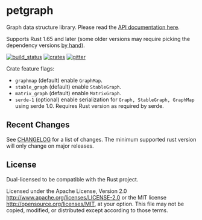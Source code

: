 # petgraph

Graph data structure library. Please read the [API documentation here][].

Supports Rust 1.65 and later (some older versions may require picking the dependency versions [by hand][dependency_hack]).

[![build_status][]](https://github.com/petgraph/petgraph/actions) [![crates][]](https://crates.io/crates/petgraph) [![gitter][]](https://gitter.im/petgraph-rs/community?utm_source=badge&utm_medium=badge&utm_campaign=pr-badge)

Crate feature flags:

-   `graphmap` (default) enable `GraphMap`.
-   `stable_graph` (default) enable `StableGraph`.
-   `matrix_graph` (default) enable `MatrixGraph`.
-   `serde-1` (optional) enable serialization for `Graph, StableGraph, GraphMap`
    using serde 1.0. Requires Rust version as required by serde.

## Recent Changes

See [CHANGELOG] for a list of changes. The minimum supported rust
version will only change on major releases.

## License

Dual-licensed to be compatible with the Rust project.

Licensed under the Apache License, Version 2.0
<http://www.apache.org/licenses/LICENSE-2.0> or the MIT license
<http://opensource.org/licenses/MIT>, at your option. This file may not
be copied, modified, or distributed except according to those terms.

[API documentation here]: https://docs.rs/petgraph/
[build_status]: https://github.com/petgraph/petgraph/workflows/Continuous%20integration/badge.svg?branch=master
[crates]: https://img.shields.io/crates/v/petgraph
[gitter]: https://badges.gitter.im/petgraph-rs/community.svg
[CHANGELOG]: CHANGELOG.md 
[dependency_hack]: https://github.com/petgraph/petgraph/pull/493#issuecomment-1134970689
